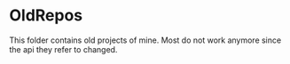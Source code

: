 # OldRepos

This folder contains old projects of mine. Most do not work anymore since the api they refer to changed.
